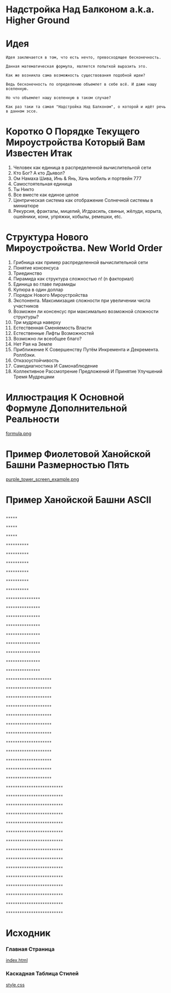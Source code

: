 # Надстройка Над Балконом a.k.a. Higher Ground

# Идея
```
Идея заключается в том, что есть нечто, превосходящее бесконечность.

Данная математическая формула, является попыткой выразить это.

Как же возникла сама возможность существования подобной идеи?

Ведь бесконечность по определению объемлет в себе всё. И даже нашу вселенную.

Но что объемлет нашу вселенную в таком случае?

Как раз таки та самая "Надстройка Над Балконом", о которой и идёт речь в данном эссе.

```

# Коротко О Порядке Текущего Мироустройства Который Вам Известен Итак

1. Человек как единица в распределенной вычислительной сети
1. Кто Бог? А кто Дьявол?
1. Ом Намаха Шива, Инь & Янь, Хачь мобиль и портвейн 777
1. Самостоятельная единица
1. Ты Никто
1. Все вместе как единое целое
1. Центрическая система как отображение Солнечной системы в миниатюре
1. Рекурсия, фракталы, мицелий, Игдрасиль, свиньи, жёлуди, корыта, ошейники, кони, упряжки, кобылы, ремешки, etc.

# Структура Нового Мироустройства. New World Order

1. Грибница как пример распределенной вычислительной сети
1. Понятие консенсуса
1. Триединство
1. Пирамида как структура сложностью n! (n факториал)
1. Единица во главе пирамиды
1. Купюра в один доллар 
1. Порядок Нового Мироустройства
1. Экспонента. Максимизация сложности при увеличении числа участников
1. Возможен ли консенсус при максимально возможной сложности структуры?
1. Три мудреца наверху
1. Естественная Сменяемость Власти 
1. Естественные Лифты Возможностей
1. Возможно ли всеобщее благо?
1. Нет Рая на Земле
1. Приближение К Совершенству Путём Инкремента и Декремента. Роллбэки.
1. Отказоустойчивость
1. Самодиагностика И Самонаблюдение
1. Коллективное Рассмотрение Предложений И Принятие Улучшений Тремя Мудрецами

# Иллюстрация К Основной Формуле Дополнительной Реальности

[formula.png](https://github.com/ksukhorukov/HigherGround/blob/master/imgs/formula.png)

# Пример Фиолетовой Ханойской Башни Размерностью Пять

[purple_tower_screen_example.png](https://github.com/ksukhorukov/HigherGround/blob/master/imgs/purple_tower_screen_example.png)

# Пример Ханойской Башни ASCII

```
                                                                           *****
                                                                           *****
                                                                           *****
                                                                         **********
                                                                         **********
                                                                         **********
                                                                         **********
                                                                         **********
                                                                         **********
                                                                       ***************
                                                                       ***************
                                                                       ***************
                                                                       ***************
                                                                       ***************
                                                                       ***************
                                                                       ***************
                                                                       ***************
                                                                       ***************
                                                                     ********************
                                                                     ********************
                                                                     ********************
                                                                     ********************
                                                                     ********************
                                                                     ********************
                                                                     ********************
                                                                     ********************
                                                                     ********************
                                                                     ********************
                                                                     ********************
                                                                     ********************
                                                                   *************************
                                                                   *************************
                                                                   *************************
                                                                   *************************
                                                                   *************************
                                                                   *************************
                                                                   *************************
                                                                   *************************
                                                                   *************************
                                                                   *************************
                                                                   *************************
                                                                   *************************
                                                                   *************************
                                                                   *************************
                                                                   *************************
```

# Исходник

### Главная Страница 
[index.html](https://github.com/ksukhorukov/HigherGround/blob/master/index.html)

### Каскадная Таблица Стилей

[style.css](https://github.com/ksukhorukov/HigherGround/blob/master/styles/style.css)
